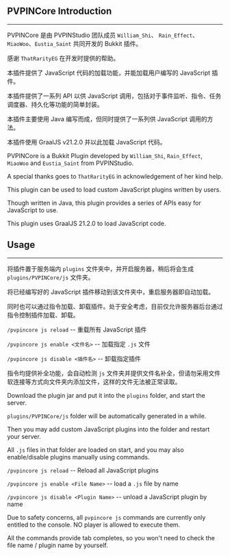 ## PVPINCore Introduction

---

PVPINCore 是由 PVPINStudio 团队成员 `William_Shi`、 `Rain_Effect`、`MiaoWoo`、`Eustia_Saint` 共同开发的 Bukkit 插件。

感谢 `ThatRarityEG` 在开发时提供的帮助。

本插件提供了 JavaScript 代码的加载功能，并能加载用户编写的 JavaScript 插件。

本插件提供了一系列 API 以供 JavaScript 调用，包括对于事件监听、指令、任务调度器、持久化等功能的简单封装。

本插件主要使用 Java 编写而成，但同时提供了一系列供 JavaScript 调用的方法。

本插件使用 GraalJS v21.2.0 并以此加载 JavaScript 代码。

PVPINCore is a Bukkit Plugin developed by `William_Shi`, `Rain_Effect`, `MiaoWoo` and `Eustia_Saint` from PVPINStudio.

A special thanks goes to `ThatRarityEG` in acknowledgement of her kind help. 

This plugin can be used to load custom JavaScript plugins written by users.

Though written in Java, this plugin provides a series of APIs easy for JavaScript to use.

This plugin uses GraalJS 21.2.0 to load JavaScript code.

## Usage

---

将插件置于服务端内 `plugins` 文件夹中，并开启服务器，稍后将会生成 `plugins/PVPINCore/js` 文件夹。

将已经编写好的 JavaScript 插件移动到该文件夹中，重启服务器即自动加载。

同时也可以通过指令加载、卸载插件。处于安全考虑，目前仅允许服务器后台通过指令控制插件加载、卸载。

`/pvpincore js reload` -- 重载所有 JavaScript 插件

`/pvpincore js enable <文件名>` -- 加载指定 `.js` 文件

`/pvpincore js disable <插件名>` -- 卸载指定插件

指令均提供补全功能，会自动检测 `js` 文件夹并提供文件名补全，但请勿采用文件软连接等方式向文件夹内添加文件，这样的文件无法被正常读取。

Download the plugin jar and put it into the `plugins` folder, and start the server.

`plugins/PVPINCore/js` folder will be automatically generated in a while.

Then you may add custom JavaScript plugins into the folder and restart your server.

All `.js` files in that folder are loaded on start, and you may also enable/disable plugins manually using commands.

`/pvpincore js reload` -- Reload all JavaScript plugins

`/pvpincore js enable <File Name>` -- load a `.js` file by name

`/pvpincore js disable <Plugin Name>` -- unload a JavaScript plugin by name

Due to safety concerns, all `pvpincore js` commands are currently only entitled to the console. NO player is allowed to
execute them.

All the commands provide tab completes, so you won't need to check the file name / plugin name by yourself.
